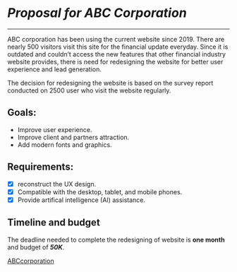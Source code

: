 # **_Proposal for ABC Corporation_**
----------------------------------
ABC corporation has been using the current website since 2019. There are nearly 500 visitors visit this site for the financial update everyday. Since it is outdated and couldn’t access the new features that other financial industry website provides, there is need for redesigning the website for better user experience and lead generation. 

The decision for redesigning the website is based on the survey report conducted on 2500 user who visit the website regularly.

## **Goals:**
- Improve user experience.
- Improve client and partners attraction.
-  Add modern fonts and graphics.
  
## **Requirements:**
- [X] reconstruct the UX design.
- [X] Compatible with the desktop, tablet, and mobile phones.
- [X] Provide artifical intelligence (AI) assistance.

## **Timeline and budget**
The deadline needed to complete the redesigning of website is **one month** and budget of **_50K_**. 

[ABCcorporation](https://www.ABCcorporation.com)
